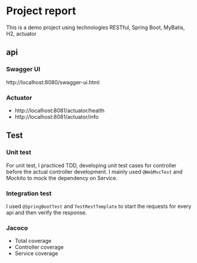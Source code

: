 # Project report
This is a demo project using technologies RESTful, Spring Boot, MyBatis, H2, actuator
## api
### Swagger UI
http://localhost:8080/swagger-ui.html
### Actuator
 + http://localhost:8081/actuator/health
 + http://localhost:8081/actuator/info
## Test
### Unit test
For unit test, I practiced TDD, developing unit test cases for controller before the actual controller development. I mainly used `@WebMvcTest` and Mockito to mock the dependency on Service.
### Integration test
I used `@SpringBootTest` and `TestRestTemplate` to start the requests for every api and then verify the response.
### Jacoco
 + Total coverage
 + Controller coverage
 + Service coverage